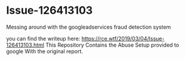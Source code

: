 # Issue-126413103
Messing around with the googleadservices fraud detection system<br>

you can find the writeup here: https://rce.wtf/2019/03/04/Issue-126413103.html
This Repository Contains the Abuse Setup provided to google With the original report.


